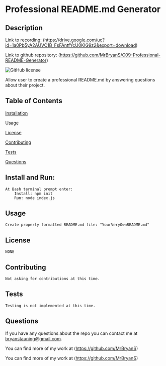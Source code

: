 # Professional README.md Generator 

## Description 

Link to recording: 
	(https://drive.google.com/uc?id=1a0Pb5yA2AUVC1B_FsFAntfYcU0KIG9z2&export=download)

Link to github repository:
	(https://github.com/MrBryanS/C09-Professional-README-Generator)	


![GitHub license](https://img.shields.io/badge/License-None-blue) 

Allow user to create a professional README.md by answering questions about their project. 


## Table of Contents 


[Installation](#installation) 

[Usage](#usage) 

[License](#license) 

[Contributing](#contributing) 

[Tests](#tests) 

[Questions](#questions) 
 
## Install and Run:
	At Bash terminal prompt enter:
 		Install: npm init
		Run: node index.js
	
## Usage 

 	Create properly formatted README.md file: "YourVeryOwnREADME.md"
 
## License 

 	NONE
 
## Contributing 

 	Not asking for contributions at this time. 

 ## Tests 

 	Testing is not implemented at this time.

 ## Questions 

 
If you have any questions about the repo you can contact me at bryanstauning@gmail.com. 

You can find more of my work at (https://github.com/MrBryanS)

You can find more of my work at (https://github.com/MrBryanS)
